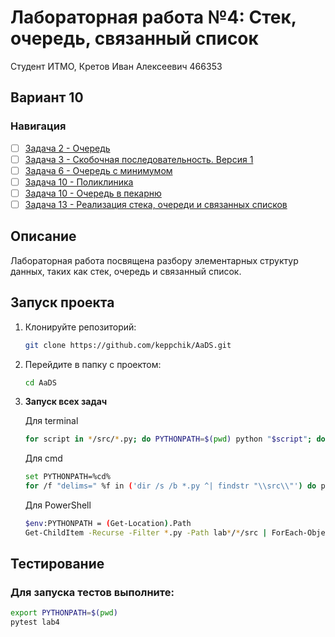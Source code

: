 # Лабораторная работа №4: Стек, очередь, связанный список

Студент ИТМО, Кретов Иван Алексеевич 466353
## Вариант 10
### Навигация

- [ ] [Задача 2 - Очередь](task2)
- [ ] [Задача 3 - Скобочная последовательность. Версия 1](task3)
- [ ] [Задача 6 - Очередь с минимумом](task6)
- [ ] [Задача 10 - Поликлиника](task9)
- [ ] [Задача 10 - Очередь в пекарню](task10)
- [ ] [Задача 13 - Реализация стека, очереди и связанных списков](task13)

## Описание
Лабораторная работа посвящена разбору элементарных структур данных, таких как стек, очередь и связанный список.

## Запуск проекта
1. Клонируйте репозиторий:
   ```bash
   git clone https://github.com/keppchik/AaDS.git
   ```
2. Перейдите в папку с проектом:
   ```bash
   cd AaDS
   ```
3. **Запуск всех задач**

   Для terminal
   ```bash
   for script in */src/*.py; do PYTHONPATH=$(pwd) python "$script"; done
   ```
   Для cmd
   ```bash
   set PYTHONPATH=%cd%
   for /f "delims=" %f in ('dir /s /b *.py ^| findstr "\\src\\"') do python "%f"
   ```
   Для PowerShell
   ```bash
   $env:PYTHONPATH = (Get-Location).Path
   Get-ChildItem -Recurse -Filter *.py -Path lab*/*/src | ForEach-Object { python $_.FullName }
   ```

## Тестирование
### Для запуска тестов выполните:
   ```bash
   export PYTHONPATH=$(pwd)
   pytest lab4
   ```
